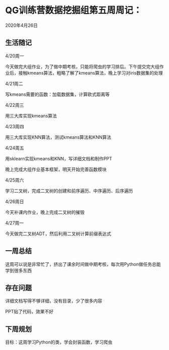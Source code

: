 # QG训练营数据挖掘组第五周周记：
2020年4月26日

## 生活随记

4/20周一

今天做完大组作业，为了做中期考核，只能将爬虫的学习排后。下午提交完大组作业后，接触kmeans算法，粗略了解了kmeans算法，晚上学习对iris数据集的处理

4/21周二

写kmeans需要的函数：加载数据集，计算欧式距离等

4/22周三

用三大库实现kmeans算法

4/23周四

用三大库实现KNN算法，测试kmeans算法和KNN算法

4/24周五

用sklearn实现kmeans和KNN，写详细文档和制作PPT

晚上完成大组作业基本框架，明天开始完善函数模块

4/25周六

学习二叉树，完成二叉树的创建和前序遍历、中序遍历、后序遍历

4/26周日

今天补课内作业，晚上完成二叉树的摧毁

4/27周一

今天做完二叉树ADT，然后利用二叉树计算前缀表达式

## 一周总结

这周可以说是非常忙了，挤出了课余时间做中期考核，每次用Python做任务总能学到很多东西

## 存在问题

详细文档写得不够详细，没有目录，少了很多内容

PPT贴了代码，效果不好

## 下周规划

目标：这周学习Python的类，学会封装函数，学习爬虫